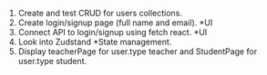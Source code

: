 1. Create and test CRUD for users collections.
2. Create login/signup page (full name and email). *UI
3. Connect API to login/signup using fetch react. *UI
4. Look into Zudstand *State management.
5. Display teacherPage for user.type teacher and StudentPage for user.type student.